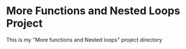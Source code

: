 # More Functions and Nested Loops Project
This is my "More functions and Nested loops" project directory
